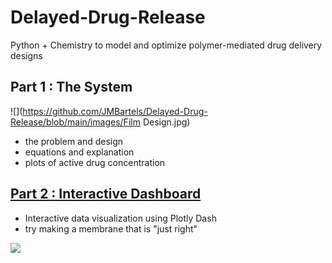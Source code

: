 # Delayed-Drug-Release
Python + Chemistry to model and optimize polymer-mediated drug delivery designs

## Part 1 : The System
![](https://github.com/JMBartels/Delayed-Drug-Release/blob/main/images/Film Design.jpg)
* the problem and design
* equations and explanation
* plots of active drug concentration

## [Part 2 : Interactive Dashboard](https://delayed-drug-release-app.onrender.com)
* Interactive data visualization using Plotly Dash
* try making a membrane that is "just right"

![](https://github.com/JMBartels/Delayed-Drug-Release/blob/main/images/example_plot.png)

